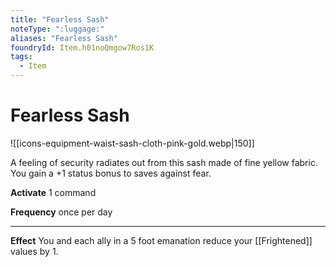 ```yaml
---
title: "Fearless Sash"
noteType: ":luggage:"
aliases: "Fearless Sash"
foundryId: Item.h01noQmgow7Ros1K
tags:
  - Item
---
```


# Fearless Sash
![[icons-equipment-waist-sash-cloth-pink-gold.webp|150]]

A feeling of security radiates out from this sash made of fine yellow fabric. You gain a +1 status bonus to saves against fear.

**Activate** 1 command

**Frequency** once per day

* * *

**Effect** You and each ally in a 5 foot emanation reduce your [[Frightened]] values by 1.
